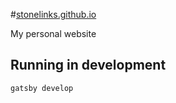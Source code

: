 #[stonelinks.github.io](http://stonelinks.github.io)

My personal website

## Running in development
`gatsby develop`
